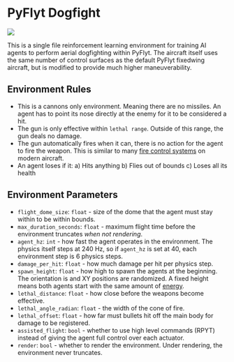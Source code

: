 # PyFlyt Dogfight

![](./dogfight.gif)

This is a single file reinforcement learning environment for training AI agents to perform aerial dogfighting within PyFlyt.
The aircraft itself uses the same number of control surfaces as the default PyFlyt fixedwing aircraft, but is modified to provide much higher maneuverability.

## Environment Rules

- This is a cannons only environment. Meaning there are no missiles. An agent has to point its nose directly at the enemy for it to be considered a hit.
- The gun is only effective within `lethal range`. Outside of this range, the gun deals no damage.
- The gun automatically fires when it can, there is no action for the agent to fire the weapon. This is similar to many [fire control systems](https://en.wikipedia.org/wiki/Fire-control_system) on modern aircraft.
- An agent loses if it:
  a) Hits anything
  b) Flies out of bounds
  c) Loses all its health

## Environment Parameters

- `flight_dome_size`: `float` - size of the dome that the agent must stay within to be within bounds.
- `max_duration_seconds`: `float` - maximum flight time before the environment truncates _when not rendering_.
- `agent_hz`: `int` - how fast the agent operates in the environment. The physics itself steps at 240 Hz, so if `agent_hz` is set at 40, each environment step is 6 physics steps.
- `damage_per_hit`: `float` - how much damage per hit per physics step.
- `spawn_height`: `float` - how high to spawn the agents at the beginning. The orientation is and XY positions are randomized. A fixed height means both agents start with the same amount of [energy](https://en.wikipedia.org/wiki/Energy%E2%80%93maneuverability_theory).
- `lethal_distance`: `float` - how close before the weapons become effective.
- `lethal_angle_radian`: `float` - the width of the cone of fire.
- `lethal_offset`: `float` - how far must bullets hit off the main body for damage to be registered.
- `assisted_flight`: `bool` - whether to use high level commands (RPYT) instead of giving the agent full control over each actuator.
- `render`: `bool` - whether to render the environment. Under rendering, the environment never truncates.

